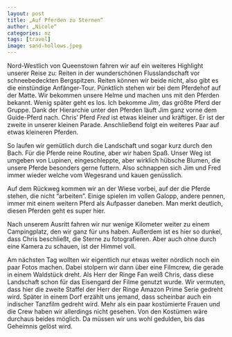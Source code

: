 ```yaml
---
layout: post
title: „Auf Pferden zu Sternen“
author: „Nicole“
categories: nz
tags: [travel]
image: sand-hollows.jpeg
---
```

Nord-Westlich von Queenstown fahren wir auf ein weiteres Highlight unserer Reise zu: Reiten in der wunderschönen Flusslandschaft vor schneebedeckten Bergspitzen. Reiten können wir beide nicht, also gibt es die einstündige Anfänger-Tour. Pünktlich stehen wir bei dem Pferdehof auf der Matte. Wir bekommen unsere Helme und machen uns mit den Pferden bekannt. Wenig später geht es los. Ich bekomme *Jim*, das größte Pferd der Gruppe. Dank der Hierarchie unter den Pferden läuft Jim ganz vorne dem Guide-Pferd nach. Chris’ Pferd *Fred* ist etwas kleiner und kräftiger. Er ist der zweite in unserer kleinen Parade. Anschließend folgt ein weiteres Paar auf etwas kleineren Pferden.

So laufen wir gemütlich durch die Landschaft und sogar kurz durch den Bach. Für die Pferde reine Routine, aber wir haben Spaß. Unser Weg ist umgeben von Lupinen, eingeschleppte, aber wirklich hübsche Blumen, die unsere Pferde besonders gerne futtern. Also schnappen sich Jim und Fred immer wieder welche vom Wegesrand und kauen genüsslich. 

Auf dem Rückweg kommen wir an der Wiese vorbei, auf der die Pferde stehen, die nicht “arbeiten”. Einige spielen im vollen Galopp, andere pennen, immer mit einem weitern Pferd als Aufpasser daneben. Man merkt deutlich, diesen Pferden geht es super hier.

Nach unserem Ausritt fahren wir nur wenige Kilometer weiter zu einem Campingplatz, den wir ganz für uns haben. Außerdem ist es hier so dunkel, dass Chris beschließt, die Sterne zu fotografieren. Aber auch ohne durch eine Kamera zu schauen, ist der Himmel voll.

Am nächsten Tag wollten wir eigentlich nur etwas weiter nördlich noch ein paar Fotos machen. Dabei stolpern wir dann über eine Filmcrew, die gerade in einem Waldstück dreht. Als Herr der Ringe Fan weiß Chris, dass diese Landschaft schon für das Eisengard der Filme genutzt wurde. Wir vermuten, dass hier die zweite Staffel der Herr der Ringe Amazon Prime Serie gedreht wird. Später in einem Dorf erzählt uns jemand, dass scheinbar auch ein indischer Tanzfilm gedreht wird. Mehr als ein paar kostümierte Frauen und die Crew haben wir allerdings nicht gesehen. Von den Kostümen wäre durchaus beides möglich. Da müssen wir uns wohl gedulden, bis das Geheimnis gelöst wird.